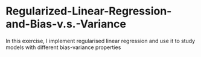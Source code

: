 # Regularized-Linear-Regression-and-Bias-v.s.-Variance
In this exercise, I implement regularised linear regression and use it to study models with different bias-variance properties
